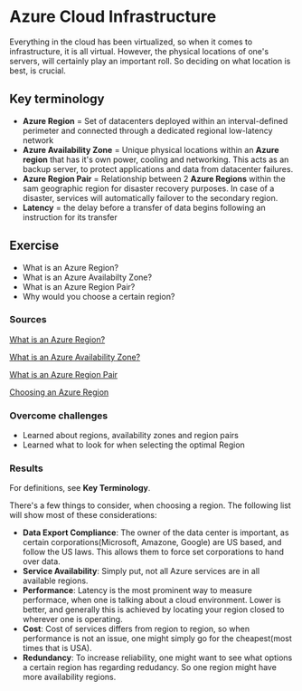 # Azure Cloud Infrastructure
Everything in the cloud has been virtualized, so when it comes to infrastructure, it is all virtual. However, the physical locations of one's servers, will certainly play an important roll. So deciding on what location is best, is crucial.

## Key terminology
- **Azure Region** = Set of datacenters deployed within an interval-defined perimeter and connected through a dedicated regional low-latency network
- **Azure Availability Zone** = Unique physical locations within an **Azure region** that has it's own power, cooling and networking. This acts as an backup server, to protect applications and data from datacenter failures.
- **Azure Region Pair** = Relationship between 2 **Azure Regions** within the sam geographic region for disaster recovery purposes. In case of a disaster, services will automatically failover to the secondary region.
- **Latency** = the delay before a transfer of data begins following an instruction for its transfer

## Exercise
- What is an Azure Region?
- What is an Azure Availabilty Zone?
- What is an Azure Region Pair?
- Why would you choose a certain region?

### Sources
[What is an Azure Region?](https://cswsolutions.com/blog/posts/2021/september/azure-regions-what-they-are-why-they-matter/)

[What is an Azure Availability Zone?](https://k21academy.com/microsoft-azure/az-303/azure-availability-zones-and-regions/)

[What is an Azure Region Pair](https://build5nines.com/azure-region-pairs-explained/)

[Choosing an Azure Region](https://petri.com/tips-choosing-microsoft-azure-region/)

### Overcome challenges
- Learned about regions, availability zones and region pairs
- Learned what to look for when selecting the optimal Region

### Results
For definitions, see **Key Terminology**.

There's a few things to consider, when choosing a region. The following list will show most of these considerations:
- **Data Export Compliance**: The owner of the data center is important, as certain corporations(Microsoft, Amazone, Google) are US based, and follow the US laws. This allows them to force set corporations to hand over data.
- **Service Availability**: Simply put, not all Azure services are in all available regions.
- **Performance**: Latency is the most prominent way to measure performace, when one is talking about a cloud environment. Lower is better, and generally this is achieved by locating your region closed to wherever one is operating.
- **Cost**: Cost of services differs from region to region, so when performance is not an issue, one might simply go for the cheapest(most times that is USA).
- **Redundancy**: To increase reliability, one might want to see what options a certain region has regarding redudancy. So one region might have more availability regions.
